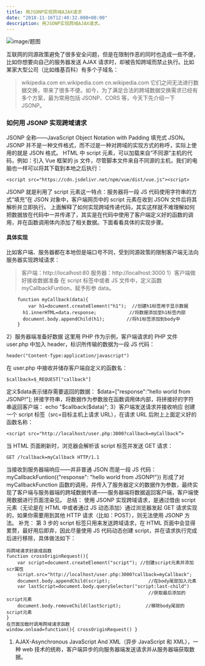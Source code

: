 ```yaml
---
title: 用JSONP实现跨域AJAX请求
date: "2018-11-16T12:40:32.000+08:00"
description: 用JSONP实现跨域AJAX请求。
---
```


![image/题图](https://ws4.sinaimg.cn/large/006tNbRwly1fx9rvoapgvj30u01951l4.jpg)

互联网的同源政策避免了很多安全问题，但是在限制作恶的同时也造成一些不便，比如你想要向自己的服务器发送 AJAX 请求时，却被告知跨域而禁止执行。比如某家大型公司（比如维基百科）有多个子域名：

> wikipedia.com
> en.wikipedia.com
> cn.wikipedia.com
> 它们之间无法进行数据交换，带来了很多不便。如今，为了满足合法的跨域数据交换需求已经有多个方案，最为常用包括 JSONP、CORS 等，今天下先介绍一下 JSONP。

### 如何用 JSONP 实现跨域请求

JSONP 全称——JavaScript Object Notation with Padding 填充式 JSON。JSONP 并不是一种文件格式，而不过是一种对跨域的实现方式的称呼，实际上使用的就是 JSON 格式。
HTML 中 script 元素，可以加载来自“不同源”主机的代码，例如：引入 Vue 框架的 js 文件，尽管脚本文件来自不同源的主机，我们的电脑也一样可以将其下载到本地之后执行：

```
<script src="https://cdn.jsdelivr.net/npm/vue/dist/vue.js"><script>
```

JSONP 就是利用了 script 元素这一特点：服务器将一段 JS 代码使用字符串的方式“填充”在 JSON 对象中，客户端网页中的 script 元素在收到 JSON 文件后将其解析并立即执行。
上面解释了如何实现跨域传递代码，其实这样就不难理解如何把数据放在代码中一并传递了，其实是在代码中使用了客户端定义好的函数的调用，并在函数调用体内添加了相关数据。下面看看具体的实现步骤。

#### 具体实现

比如客户端、服务器都在本地但是端口号不同，受到同源政策的限制客户端无法向服务器实现跨域请求：

> 客户端：http://localhost:80
> 服务器：http://localhost:3000
> 1）客户端做好接收数据准备
> 在 script 标签中或者 JS 文件中，定义函数 myCallbackFuntion，赋予形参 data。

```
    function myCallback(data){
        var h1=document.createElement("h1");  //创建h1标签用于显示数据
      h1.innerHTML=data.response;            //将数据添加至h1标签内部
      document.body.appendChild(h1);        //将h1标签添加到body中
    }
```

2）服务器端准备好数据
这里用 PHP 作为示例，客户端请求的 PHP 文件 user.php 中加入 header，标识所传输的数据为一段 JS 代码：

```
header("Content-Type:application/javascript")
```

在 user.php 中接收并储存客户端自定义的函数名：

```
$callback=$_REQUEST["callback"]
```

定义$data表示储存需要返回的数据：
$data=["response":"hello world from JSONP!"];
拼接字符串，将数据作为参数放在函数调用体内部，将拼接好的字符串返回客户端：
echo "$callback($data)";
3）客户端发送请求并接收响应
创建一个 script 标签（src=目标主机上请求 URL），在请求 URL 后附上上面定义好的函数名称：

```
<script src="http://localhost/user.php:3000?callback=myCallback”>
```

当 HTML 页面刷新时，浏览器会解析该 script 标签并发送 GET 请求：

```
GET /?callback=myCallback HTTP/1.1
```

当接收到服务器端响应——并非普通 JSON 而是一段 JS 代码：
myCallbackFuntion({"response": "hello world from JSONP!"})
形成了对 myCallbackFunction 函数的调用，并传入了服务器定义的数据作为参数，最终实现了客户端与服务器端的跨域数据传递——服务器端将数据返回客户端，客户端使用数据进行页面渲染见。
总结：
使用 JSONP 实现跨域请求，是通过借由 script 元素（无论是在 HTML 中或者通过 JS 动态添加）通过浏览器发起 GET 请求实现的，如果你需要用到其他 HTTP 请求（比如：POST），则无法使用 JSONP 方法。
补充：
第 3 步的 script 标签只用来发送跨域请求，在 HTML 页面中会显得累赘，最好用后即弃，因此尽量使用 JS 代码动态创建 script，并在请求执行完成后进行移除，具体做法如下：

```
将跨域请求封装成函数
function crossOriginRequest(){
    var script=document.createElement("script"); //创建script元素并添加scr属性
    script.src="http://localhost/user.php:3000?callback=myCallback";
    document.body.appendChild(script);              //在body尾部加入元素
    var lastScript=document.body.querySelector("script:last-child")
                                                    //获取最后添加的script元素
    document.body.removeChild(lastScript);         //移除body尾部的script元素
}
在页面加载时调用跨域请求函数
window.onload=function(){ crossOriginRequest() }
```

1. AJAX-Asynchronous JavaScript And XML（异步 JavaScript 和 XML），一种 web 技术的统称，客户端异步的向服务器端发送请求并从服务器端获取数据。
